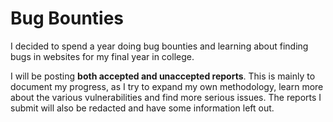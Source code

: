 # Bug Bounties

I decided to spend a year doing bug bounties and learning about finding bugs in websites for my final year in college.

I will be posting **both accepted and unaccepted reports**. This is mainly to document my progress, as I try to expand my own methodology, learn more about the various vulnerabilities and find more serious issues. The reports I submit will also be redacted and have some information left out.
